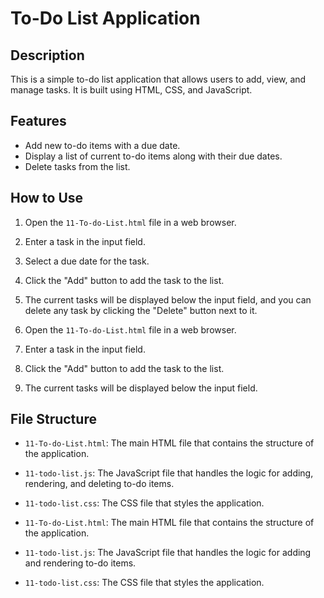 # To-Do List Application

## Description

This is a simple to-do list application that allows users to add, view, and manage tasks. It is built using HTML, CSS, and JavaScript.

## Features

- Add new to-do items with a due date.
- Display a list of current to-do items along with their due dates.
- Delete tasks from the list.

## How to Use

1. Open the `11-To-do-List.html` file in a web browser.
2. Enter a task in the input field.
3. Select a due date for the task.
4. Click the "Add" button to add the task to the list.
5. The current tasks will be displayed below the input field, and you can delete any task by clicking the "Delete" button next to it.

6. Open the `11-To-do-List.html` file in a web browser.
7. Enter a task in the input field.
8. Click the "Add" button to add the task to the list.
9. The current tasks will be displayed below the input field.

## File Structure

- `11-To-do-List.html`: The main HTML file that contains the structure of the application.
- `11-todo-list.js`: The JavaScript file that handles the logic for adding, rendering, and deleting to-do items.
- `11-todo-list.css`: The CSS file that styles the application.

- `11-To-do-List.html`: The main HTML file that contains the structure of the application.
- `11-todo-list.js`: The JavaScript file that handles the logic for adding and rendering to-do items.
- `11-todo-list.css`: The CSS file that styles the application.
